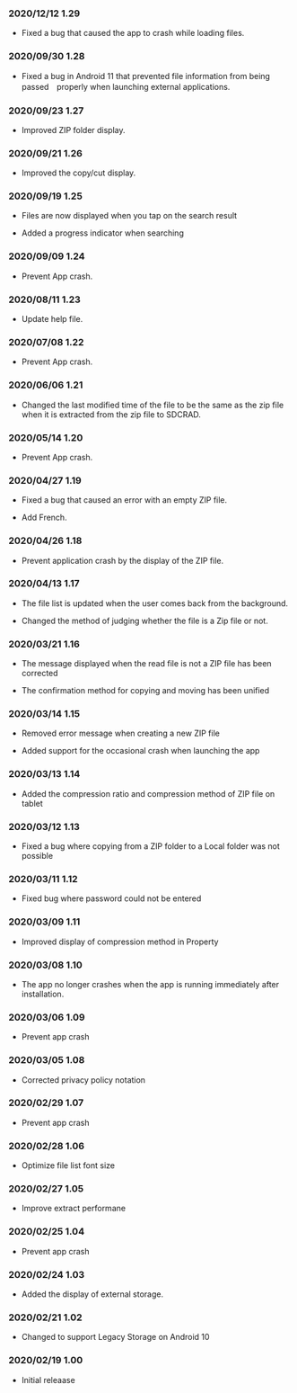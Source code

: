 ### 2020/12/12 1.29

- Fixed a bug that caused the app to crash while loading files.

### 2020/09/30 1.28

- Fixed a bug in Android 11 that prevented file information from being passed　properly when launching external applications.

###  2020/09/23 1.27

- Improved ZIP folder display.

###  2020/09/21 1.26

- Improved the copy/cut display.

###  2020/09/19 1.25

- Files are now displayed when you tap on the search result

- Added a progress indicator when searching

### 2020/09/09 1.24

- Prevent App crash.

### 2020/08/11 1.23

- Update help file.

### 2020/07/08 1.22

- Prevent App crash.

### 2020/06/06 1.21

- Changed the last modified time of the file to be the same as the zip file when it is extracted from the zip file to SDCRAD.

### 2020/05/14 1.20

- Prevent App crash.

### 2020/04/27 1.19

- Fixed a bug that caused an error with an empty ZIP file.

- Add French.

### 2020/04/26 1.18

- Prevent application crash by the display of the ZIP file.

### 2020/04/13 1.17

- The file list is updated when the user comes back from the background.

- Changed the method of judging whether the file is a Zip file or not.

### 2020/03/21 1.16

- The message displayed when the read file is not a ZIP file has been corrected

- The confirmation method for copying and moving has been unified

### 2020/03/14 1.15

- Removed error message when creating a new ZIP file

- Added support for the occasional crash when launching the app

### 2020/03/13 1.14

- Added the compression ratio and compression method of ZIP file on tablet

### 2020/03/12 1.13

- Fixed a bug where copying from a ZIP folder to a Local folder was not possible

### 2020/03/11 1.12

- Fixed bug where password could not be entered

### 2020/03/09 1.11

- Improved display of compression method in Property

### 2020/03/08 1.10

-   The app no longer crashes when the app is running immediately after installation.

### 2020/03/06 1.09

-   Prevent app crash

### 2020/03/05 1.08

-   Corrected privacy policy notation

### 2020/02/29 1.07

-   Prevent app crash

### 2020/02/28 1.06

-   Optimize file list font size

### 2020/02/27 1.05

-   Improve extract performane

### 2020/02/25 1.04

-   Prevent app crash

### 2020/02/24 1.03 

-   Added the display of external storage.

### 2020/02/21 1.02 

-   Changed to support Legacy Storage on Android 10

### 2020/02/19 1.00 

-   Initial releaase